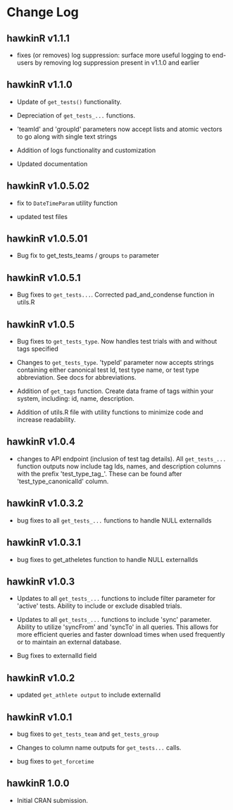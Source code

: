 # Change Log

## hawkinR v1.1.1

* fixes (or removes) log suppression:  surface more useful logging to end-users by removing log suppression present in v1.1.0 and earlier

## hawkinR v1.1.0

* Update of `get_tests()` functionality.

* Depreciation of `get_tests_...` functions.

* 'teamId' and 'groupId' parameters now accept lists and atomic vectors to go along with single text strings

* Addition of logs functionality and customization

* Updated documentation

## hawkinR v1.0.5.02

* fix to `DateTimeParam` utility function

* updated test files

## hawkinR v1.0.5.01

* Bug fix to get_tests_teams / groups `to` parameter

## hawkinR v1.0.5.1

* Bug fixes to `get_tests...`. Corrected pad_and_condense function in utils.R

## hawkinR v1.0.5

* Bug fixes to `get_tests_type`. Now handles test trials with and without tags specified

* Changes to `get_tests_type`. 'typeId' parameter now accepts strings containing either canonical test Id, test type name, or test type abbreviation.  See docs for abbreviations.

* Addition of `get_tags` function. Create data frame of tags within your system, including: id, name, description.

* Addition of utils.R file with utility functions to minimize code and increase readability.

## hawkinR v1.0.4

* changes to API endpoint (inclusion of test tag details). All `get_tests_...` function outputs now
include tag Ids, names, and description columns with the prefix 'test_type_tag_'. These can be
found after 'test_type_canonicalId' column.

## hawkinR v1.0.3.2

* bug fixes to all `get_tests_...` functions to handle NULL externalIds

## hawkinR v1.0.3.1

* bug fixes to get_atheletes function to handle NULL externalIds

## hawkinR v1.0.3

* Updates to all `get_tests_...` functions to include filter parameter for 'active' tests. Ability 
to include or exclude disabled trials.

* Updates to all `get_tests_...` functions to include 'sync' parameter. Ability 
to utilize 'syncFrom' and 'syncTo' in all queries. This allows for more efficient queries and 
faster download times when used frequently or to maintain an external database.

* Bug fixes to externalId field

## hawkinR v1.0.2

* updated `get_athlete output` to include externalId

## hawkinR v1.0.1

* bug fixes to `get_tests_team` and `get_tests_group`

* Changes to column name outputs for `get_tests...` calls.

* bug fixes to `get_forcetime`

## hawkinR 1.0.0

* Initial CRAN submission.
